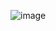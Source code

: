 ![image](https://github.com/gauravhalnawar1011/AWS/assets/140076717/fcd5f019-c707-4083-8099-cc4b64128bb2)
